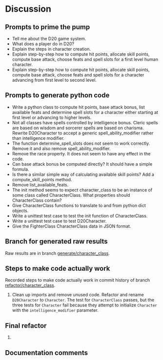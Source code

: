 # Discussion

## Prompts to prime the pump

- Tell me about the D20 game system.
- What does a player do in D20?
- Explain the steps in character creation.
- Explain step-by-step how to compute hit points, allocate skill points, compute base attack, choose feats and spell slots for a first level human character.
- Explain step-by-step how to compute hit points, allocate skill points, compute base attack, choose feats and spell slots for a character advancing from first level to second level.

## Prompts to generate python code

- Write a python class to compute hit points, base attack bonus, list available feats and determine spell slots for a character either starting at first level or advancing to higher levels.
- Not all classes have spells controlled by intelligence bonus. Cleric spells are based on wisdom and sorcerer spells are based on charisma. Rewrite D20Character to accept a generic spell_ability_modifier rather than intelligence modifier.
- The function determine_spell_slots does not seem to work correctly. Remove it and also remove spell_ability_modifier.
- Remove the race property. It does not seem to have any effect in the code.
- Can base attack bonus be computed directly? It should have a simple formula.
- Is there a similar simple way of calculating available skill points? Add a compute_skill_points method.
- Remove list_available_feats.
- The init method seems to expect character_class to be an instance of some class called CharacterClass. What properties should CharacterClass contain?
- Give CharacterClass functions to translate to and from python dict objects.
- Write a unittest test case to test the init function of CharacterClass.
- Write a unittest test case to test D20Character.
- Give the FighterClass CharacterClass data in JSON format.

## Branch for generated raw results

Raw results are in branch [generate/character_class](https://github.com/newexo/d20-ai/tree/generate/character_class).

## Steps to make code actually work

Recorded steps to make code actually work in commit history of branch [refactor/character_class](https://github.com/newexo/d20-ai/tree/refactor/character_class).

1. Clean up imports and remove unused code. Refactor and rename `D20Character` to `Character`. The test for 
`CharacterClass` passes, but the three tests for `Character` fail because they attempt to initialize `Character` with 
the `intelligence_modifier` parameter.

## Final refactor

1.

## Documentation comments

